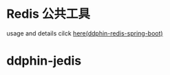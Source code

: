 # Redis 公共工具
usage and details cilck [here(ddphin-redis-spring-boot)](https://github.com/ddphin/ddphin-redis-spring-boot)
# ddphin-jedis
